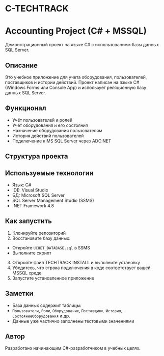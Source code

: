 # C-TECHTRACK
# Accounting Project (C# + MSSQL)

Демонстрационный проект на языке C# с использованием базы данных SQL Server.

##  Описание

Это учебное приложение для учета оборудования, пользователей, поставщиков и истории действий. Проект написан на языке C# (Windows Forms или Console App) и использует реляционную базу данных SQL Server.

##  Функционал

- Учёт пользователей и ролей
- Учёт оборудования и его состояния
- Назначение оборудования пользователям
- История действий пользователей
- Подключение к MS SQL Server через ADO.NET

##  Структура проекта

## Используемые технологии

- Язык: C#
- IDE: Visual Studio
- БД: Microsoft SQL Server
- SQL Server Management Studio (SSMS)
- .NET Framework 4.8
## Как запустить

1. Клонируйте репозиторий
2. Восстановите базу данных:
- Откройте `UCHET_DATABASE.sql` в SSMS
- Выполните скрипт
3. Откройте файл TECHTRACK INSTALL и выполните установку
4. Убедитесь, что строка подключения в коде соответствует вашей MSSQL среде
5. Запустите установленное приложение

##  Заметки

- База данных содержит таблицы:
- `Пользователи`, `Роли`, `Оборудование`, `Поставщики`, `История`, `СостояниеОборудования` и др.
- Данные уже частично заполнены тестовыми значениями

##  Автор

Разработано начинающим C#-разработчиком в учебных целях.
